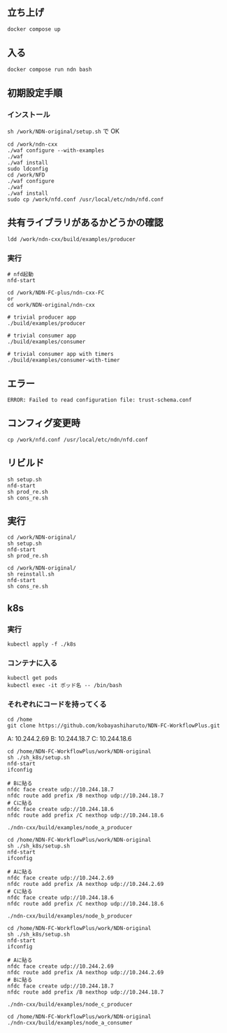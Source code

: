 ## 立ち上げ

```bash
docker compose up
```

## 入る

```bash
docker compose run ndn bash
```

## 初期設定手順

### インストール

`sh /work/NDN-original/setup.sh` で OK

```
cd /work/ndn-cxx
./waf configure --with-examples
./waf
./waf install
sudo ldconfig
cd /work/NFD
./waf configure
./waf
./waf install
sudo cp /work/nfd.conf /usr/local/etc/ndn/nfd.conf
```

## 共有ライブラリがあるかどうかの確認

```
ldd /work/ndn-cxx/build/examples/producer
```

### 実行

```
# nfd起動
nfd-start

cd /work/NDN-FC-plus/ndn-cxx-FC
or
cd work/NDN-original/ndn-cxx

# trivial producer app
./build/examples/producer

# trivial consumer app
./build/examples/consumer

# trivial consumer app with timers
./build/examples/consumer-with-timer
```

## エラー

```
ERROR: Failed to read configuration file: trust-schema.conf
```

## コンフィグ変更時

```
cp /work/nfd.conf /usr/local/etc/ndn/nfd.conf
```

## リビルド

```
sh setup.sh
nfd-start
sh prod_re.sh 
sh cons_re.sh
```

## 実行

```provider
cd /work/NDN-original/
sh setup.sh
nfd-start
sh prod_re.sh
```

```consumer
cd /work/NDN-original/
sh reinstall.sh
nfd-start
sh cons_re.sh
```

## k8s

### 実行
```
kubectl apply -f ./k8s
```

### コンテナに入る
```
kubectl get pods
kubectl exec -it ポッド名 -- /bin/bash
```

### それぞれにコードを持ってくる

```
cd /home
git clone https://github.com/kobayashiharuto/NDN-FC-WorkflowPlus.git
```

A: 10.244.2.69
B: 10.244.18.7
C: 10.244.18.6

```A_producer
cd /home/NDN-FC-WorkflowPlus/work/NDN-original
sh ./sh_k8s/setup.sh
nfd-start
ifconfig

# Bに貼る
nfdc face create udp://10.244.18.7
nfdc route add prefix /B nexthop udp://10.244.18.7
# Cに貼る
nfdc face create udp://10.244.18.6
nfdc route add prefix /C nexthop udp://10.244.18.6

./ndn-cxx/build/examples/node_a_producer

```

```_B
cd /home/NDN-FC-WorkflowPlus/work/NDN-original
sh ./sh_k8s/setup.sh
nfd-start
ifconfig

# Aに貼る
nfdc face create udp://10.244.2.69
nfdc route add prefix /A nexthop udp://10.244.2.69
# Cに貼る
nfdc face create udp://10.244.18.6
nfdc route add prefix /C nexthop udp://10.244.18.6

./ndn-cxx/build/examples/node_b_producer

```

```_C
cd /home/NDN-FC-WorkflowPlus/work/NDN-original
sh ./sh_k8s/setup.sh
nfd-start
ifconfig

# Aに貼る
nfdc face create udp://10.244.2.69
nfdc route add prefix /A nexthop udp://10.244.2.69
# Bに貼る
nfdc face create udp://10.244.18.7
nfdc route add prefix /B nexthop udp://10.244.18.7

./ndn-cxx/build/examples/node_c_producer

```


```A_consumer
cd /home/NDN-FC-WorkflowPlus/work/NDN-original
./ndn-cxx/build/examples/node_a_consumer
```